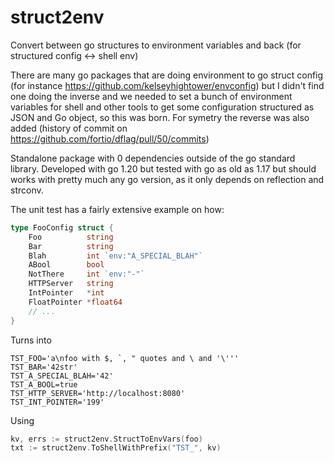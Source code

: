 # struct2env
Convert between go structures to environment variables and back (for structured config &lt;-> shell env)

There are many go packages that are doing environment to go struct config (for instance https://github.com/kelseyhightower/envconfig) but I didn't find one doing the inverse and we needed to set a bunch of environment variables for shell and other tools to get some configuration structured as JSON and Go object, so this was born. For symetry the reverse was also added (history of commit on https://github.com/fortio/dflag/pull/50/commits)

Standalone package with 0 dependencies outside of the go standard library. Developed with go 1.20 but tested with go as old as 1.17
but should works with pretty much any go version, as it only depends on reflection and strconv.


The unit test has a fairly extensive example on how:
```go
type FooConfig struct {
	Foo          string
	Bar          string
	Blah         int `env:"A_SPECIAL_BLAH"`
	ABool        bool
	NotThere     int `env:"-"`
	HTTPServer   string
	IntPointer   *int
	FloatPointer *float64
    // ...
}
```

Turns into
```shell
TST_FOO='a\nfoo with $, `, " quotes and \ and '\'''
TST_BAR='42str'
TST_A_SPECIAL_BLAH='42'
TST_A_BOOL=true
TST_HTTP_SERVER='http://localhost:8080'
TST_INT_POINTER='199'
```

Using
```go
kv, errs := struct2env.StructToEnvVars(foo)
txt := struct2env.ToShellWithPrefix("TST_", kv)
```
